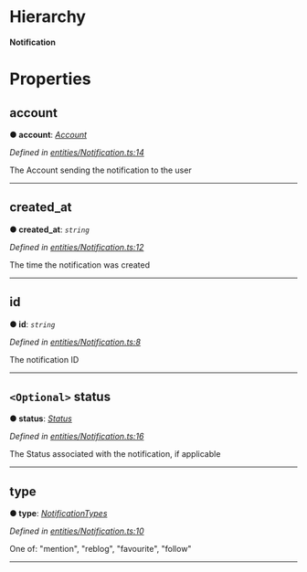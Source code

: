 

# Hierarchy

**Notification**

# Properties

<a id="account"></a>

##  account

**● account**: *[Account](_entities_account_.account.md)*

*Defined in [entities/Notification.ts:14](https://github.com/lagunehq/core/blob/31cfc86/src/entities/Notification.ts#L14)*

The Account sending the notification to the user

___
<a id="created_at"></a>

##  created_at

**● created_at**: *`string`*

*Defined in [entities/Notification.ts:12](https://github.com/lagunehq/core/blob/31cfc86/src/entities/Notification.ts#L12)*

The time the notification was created

___
<a id="id"></a>

##  id

**● id**: *`string`*

*Defined in [entities/Notification.ts:8](https://github.com/lagunehq/core/blob/31cfc86/src/entities/Notification.ts#L8)*

The notification ID

___
<a id="status"></a>

## `<Optional>` status

**● status**: *[Status](_entities_status_.status.md)*

*Defined in [entities/Notification.ts:16](https://github.com/lagunehq/core/blob/31cfc86/src/entities/Notification.ts#L16)*

The Status associated with the notification, if applicable

___
<a id="type"></a>

##  type

**● type**: *[NotificationTypes](../modules/_entities_notification_.md#notificationtypes)*

*Defined in [entities/Notification.ts:10](https://github.com/lagunehq/core/blob/31cfc86/src/entities/Notification.ts#L10)*

One of: "mention", "reblog", "favourite", "follow"

___

